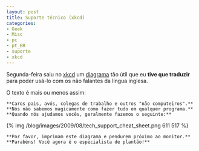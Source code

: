 ```yaml
---
layout: post
title: Suporte técnico (xkcd)
categories:
- Geek
- Misc
- pc
- pt_BR
- suporte
- xkcd
---
```


Segunda-feira saiu no [xkcd](http://xkcd.com) um [diagrama](http://xkcd.com/627/) tão útil que eu **tive que traduzir** para poder usá-lo com os não falantes da língua inglesa.

O texto é mais ou menos assim:

    **Caros pais, avós, colegas de trabalho e outros "não computeiros".**
    **Nós não sabemos magicamente como fazer tudo em qualquer programa.**
    **Quando nós ajudamos vocês, geralmente fazemos o seguinte:**

{% img /blog/images/2009/08/tech_support_cheat_sheet.png 611 517 %}

    **Por favor, imprimam este diagrama e pendurem próximo ao monitor.**
    **Parabéns! Você agora é o especialista de plantão!**
